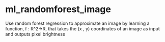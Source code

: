 # ml_randomforest_image
Use random forest regression to approximate an image by learning a function, f : R^2→R, that takes the (x , y) coordinates of an image as input and outputs pixel brightness
